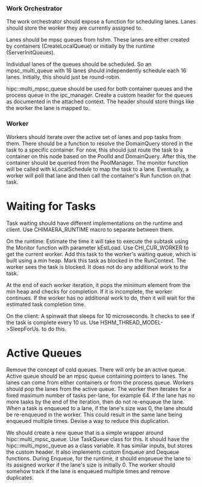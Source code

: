 ### Work Orchestrator
The work orchestrator should expose a function for scheduling lanes. Lanes should store the worker they are currently assigned to.

Lanes should be mpsc queues from hshm. These lanes are either created by containers (CreateLocalQueue) or initially by the runtime (ServerInitQueues). 

Individual lanes of the queues should be scheduled. So an mpsc_multi_queue with 16 lanes should independently schedule each 16 lanes. Initially, this should just be round-robin. 

hipc::multi_mpsc_queue should be used for both container queues and the process queue in the ipc_manager. Create a custom header for the queues as documented in the attached context. The header should store things like the worker the lane is mapped to.

### Worker
Workers should iterate over the active set of lanes and pop tasks from them. There should be a function to resolve the DomainQuery stored in the task to a specific container. For now, this should just route the task to a container on this node based on the PoolId and DomainQuery. After this, the container should be queried from the PoolManager. The monitor function will be called with kLocalSchedule to map the task to a lane. Eventually, a worker will poll that lane and then call the container's Run function on that task.


# Waiting for Tasks

Task waiting should have different implementations on the runtime and client. Use CHIMAERA_RUNTIME macro to separate between them.

On the runtime:
Estimate the time it will take to execute the subtask using the Monitor function with parameter kEstLoad.
Use CHI_CUR_WORKER to get the current worker.
Add this task to the worker's waiting queue, which is built using a min heap. 
Mark this task as blocked in the RunContext.
The worker sees the task is blocked. It does not do any additional work to the task.

At the end of each worker iteration, it pops the minimum element from the min heap and checks for completion. If it is incomplete, the worker continues. If the worker has no additional work to do, then it will wait for the estimated task completion time. 

On the client:
A spinwait that sleeps for 10 microseconds. It checks to see if the task is complete every 10 us. Use HSHM_THREAD_MODEL->SleepForUs. to do this.

# Active Queues
Remove the concept of cold queues. There will only be an active queue. Active queue should be an mpsc queue containing pointers to lanes. The lanes can come from either containers or from the process queue. Workers should pop the lanes from the active queue. The worker then iterates for a fixed maximum number of tasks per-lane, for example 64. If the lane has no more tasks by the end of the iteration, then do not re-enqueue the lane. When a task is enqueued to a lane, if the lane's size was 0, the lane should be re-enqueued in the worker. This could result in the same lane being enqueued multiple times. Devise a way to reduce this duplication. 

We should create a new queue that is a simple wrapper around hipc::multi_mpsc_queue. Use TaskQueue class for this. It should have the hipc::multi_mpsc_queue as a class variable. It has similar inputs, but stores the custom header. It also implements custom Enqueue and Dequeue functions. During Enqueue, for the runtime, it should enqeueue the lane to its assigned worker if the lane's size is initially 0. The worker should somehow track if the lane is enqueued multiple times and remove duplicates. 